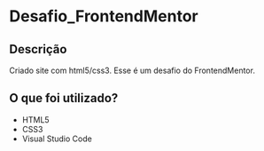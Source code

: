 # Desafio_FrontendMentor

## Descrição
 Criado site com html5/css3. Esse é um desafio do FrontendMentor.

## O que foi utilizado?
- HTML5
- CSS3
- Visual Studio Code
